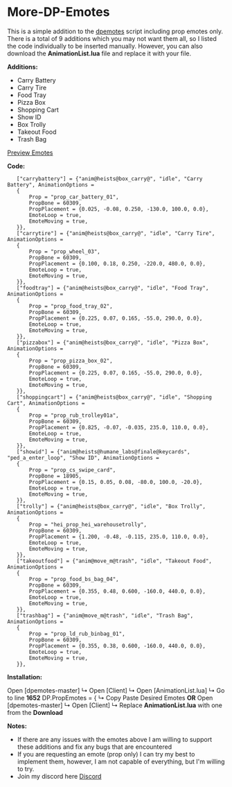 # More-DP-Emotes
This is a simple addition to the [dpemotes](https://forum.cfx.re/t/dpemotes-1-7-390-emotes-walkingstyles-keybinding-dances-expressions-and-shared-emotes/843105) script including prop emotes only. There is a total of 9 additions which you may not want them all, so I listed the code individually to be inserted manually. However, you can also download the **AnimationList.lua** file and replace it with your file.

**Additions:**

* Carry Battery
* Carry Tire
* Food Tray
* Pizza Box
* Shopping Cart
* Show ID
* Box Trolly
* Takeout Food
* Trash Bag

[Preview Emotes](https://imgur.com/a/tkdzmp0)

**Code:**

```
   ["carrybattery"] = {"anim@heists@box_carry@", "idle", "Carry Battery", AnimationOptions =
   {
       Prop = "prop_car_battery_01",
       PropBone = 60309,
       PropPlacement = {0.025, -0.08, 0.250, -130.0, 100.0, 0.0},
       EmoteLoop = true,
       EmoteMoving = true,
   }},
   ["carrytire"] = {"anim@heists@box_carry@", "idle", "Carry Tire", AnimationOptions =
   {
       Prop = "prop_wheel_03",
       PropBone = 60309,
       PropPlacement = {0.100, 0.18, 0.250, -220.0, 480.0, 0.0},
       EmoteLoop = true,
       EmoteMoving = true,
   }},
   ["foodtray"] = {"anim@heists@box_carry@", "idle", "Food Tray", AnimationOptions =
   {
       Prop = "prop_food_tray_02",
       PropBone = 60309,
       PropPlacement = {0.225, 0.07, 0.165, -55.0, 290.0, 0.0},
       EmoteLoop = true,
       EmoteMoving = true,
   }},
   ["pizzabox"] = {"anim@heists@box_carry@", "idle", "Pizza Box", AnimationOptions =
   {
       Prop = "prop_pizza_box_02",
       PropBone = 60309,
       PropPlacement = {0.225, 0.07, 0.165, -55.0, 290.0, 0.0},
       EmoteLoop = true,
       EmoteMoving = true,
   }},
   ["shoppingcart"] = {"anim@heists@box_carry@", "idle", "Shopping Cart", AnimationOptions =
   {
       Prop = "prop_rub_trolley01a",
       PropBone = 60309,
       PropPlacement = {0.825, -0.07, -0.035, 235.0, 110.0, 0.0},
       EmoteLoop = true,
       EmoteMoving = true,
   }},
   ["showid"] = {"anim@heists@humane_labs@finale@keycards", "ped_a_enter_loop", "Show ID", AnimationOptions =
   {
       Prop = "prop_cs_swipe_card",
       PropBone = 18905,
       PropPlacement = {0.15, 0.05, 0.08, -80.0, 100.0, -20.0},
       EmoteLoop = true,
       EmoteMoving = true,
   }},
   ["trolly"] = {"anim@heists@box_carry@", "idle", "Box Trolly", AnimationOptions =
   {
       Prop = "hei_prop_hei_warehousetrolly",
       PropBone = 60309,
       PropPlacement = {1.200, -0.48, -0.115, 235.0, 110.0, 0.0},
       EmoteLoop = true,
       EmoteMoving = true,
   }},
   ["takeoutfood"] = {"anim@move_m@trash", "idle", "Takeout Food", AnimationOptions =
   {
       Prop = "prop_food_bs_bag_04",
       PropBone = 60309,
       PropPlacement = {0.355, 0.48, 0.600, -160.0, 440.0, 0.0},
       EmoteLoop = true,
       EmoteMoving = true,
   }},
   ["trashbag"] = {"anim@move_m@trash", "idle", "Trash Bag", AnimationOptions =
   {
       Prop = "prop_ld_rub_binbag_01",
       PropBone = 60309,
       PropPlacement = {0.355, 0.38, 0.600, -160.0, 440.0, 0.0},
       EmoteLoop = true,
       EmoteMoving = true,
   }},
```

**Installation:**

Open [dpemotes-master]
           ↳ Open [Client]
                         ↳ Open [AnimationList.lua]
                                       ↳ Go to line **1652** DP.PropEmotes = {
                                                            ↳ Copy Paste Desired Emotes
**OR**
Open [dpemotes-master]
           ↳ Open [Client]
                         ↳ Replace **AnimationList.lua** with one from the **Download**

**Notes:**

* If there are any issues with the emotes above I am willing to support these additions and fix any bugs that are encountered
* If you are requesting an emote (prop only) I can try my best to implement them, however, I am not capable of everything, but I'm willing to try.
* Join my discord here [Discord](https://invite.gg/dischat)
